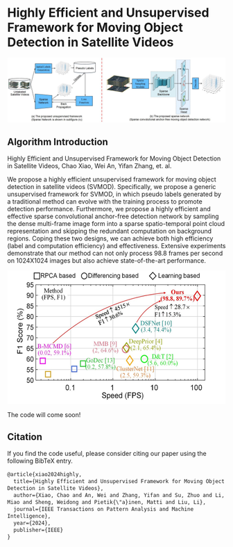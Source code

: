 # Highly Efficient and Unsupervised Framework for Moving Object Detection in Satellite Videos

![outline](./readme/framework.jpg)

## Algorithm Introduction

Highly Efficient and Unsupervised Framework for Moving Object Detection in Satellite Videos, Chao Xiao, Wei An, Yifan Zhang, et. al. 

We propose a highly efficient unsupervised framework for moving object detection in satellite videos (SVMOD). Specifically, we propose a generic unsupervised framework for SVMOD, in which pseudo labels generated by a traditional method can evolve with the training process to promote detection performance. Furthermore, we propose a highly efficient and effective sparse convolutional anchor-free detection network by sampling the dense multi-frame image form into a sparse spatio-temporal point cloud representation and skipping the redundant computation on background regions. Coping these two designs, we can achieve both high efficiency (label and computation efficiency) and effectiveness. Extensive experiments demonstrate that our method can not only process 98.8 frames per second on 1024X1024 images but also achieve state-of-the-art performance.

<img src="./readme/performance.jpg" width="540" height="307">

The code will come soon!

## Citation
If you find the code useful, please consider citing our paper using the following BibTeX entry.
```
@article{xiao2024highly,
  title={Highly Efficient and Unsupervised Framework for Moving Object Detection in Satellite Videos},
  author={Xiao, Chao and An, Wei and Zhang, Yifan and Su, Zhuo and Li, Miao and Sheng, Weidong and Pietik{\"a}inen, Matti and Liu, Li},
  journal={IEEE Transactions on Pattern Analysis and Machine Intelligence},
  year={2024},
  publisher={IEEE}
}
```
